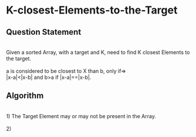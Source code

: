 # K-closest-Elements-to-the-Target
<h2>Question Statement</h2>
<p>
<br>Given a sorted Array, with a target and K, need to find K closest Elements to the target.<br>
<br> a is considered to be closest to X than b, only if=>
<br>|x-a|<|x-b| and  b>a if |x-a|==|x-b|.<br>
</p>
<h2>Algorithm</h2>
<p>
<br>1) The Target Element may or may not be present in the Array.<br>
<br>2) <br>
</p>

